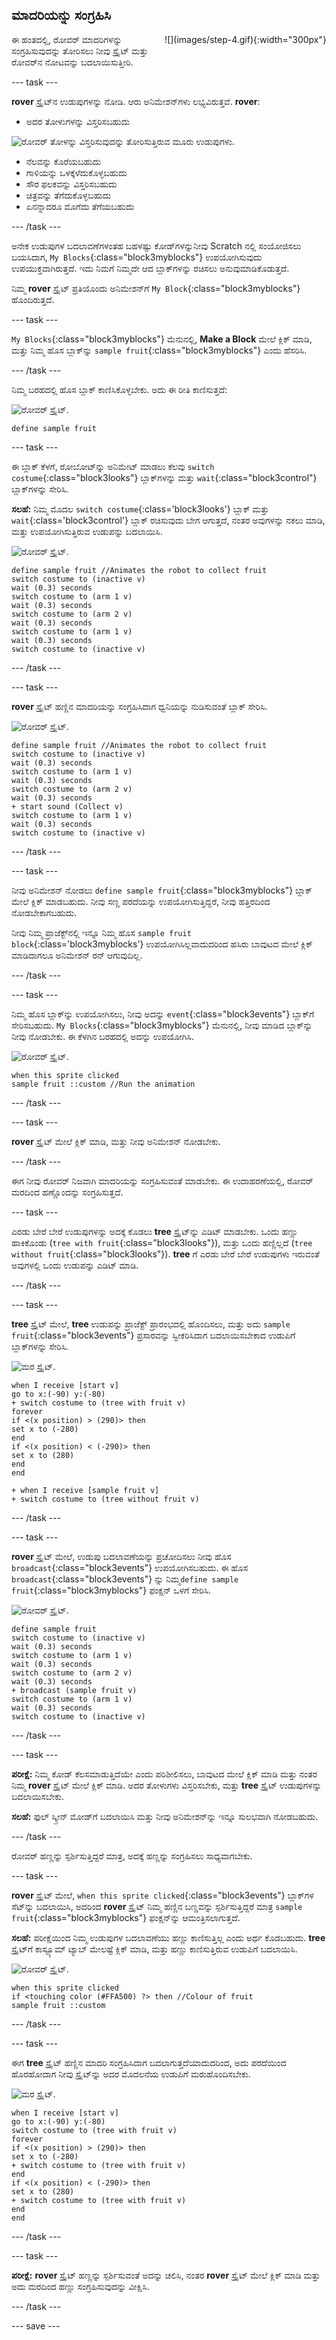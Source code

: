 ## ಮಾದರಿಯನ್ನು ಸಂಗ್ರಹಿಸಿ

<div style="display: flex; flex-wrap: wrap">
<div style="flex-basis: 200px; flex-grow: 1; margin-right: 15px;">
ಈ ಹಂತದಲ್ಲಿ, ರೋವರ್ ಮಾದರಿಗಳನ್ನು ಸಂಗ್ರಹಿಸುವುದನ್ನು ತೋರಿಸಲು ನೀವು ಸ್ಪ್ರೈಟ್ ಮತ್ತು ರೋವರ್‌ನ ನೋಟವನ್ನು ಬದಲಾಯಿಸುತ್ತೀರಿ.
</div>
<div>
![](images/step-4.gif){:width="300px"}
</div>
</div>

--- task ---

**rover** ಸ್ಪ್ರೈಟ್‌ನ ಉಡುಪುಗಳನ್ನು ನೋಡಿ. ಆರು ಅನಿಮೇಶನ್‌ಗಳು ಲಭ್ಯವಿರುತ್ತವೆ. **rover**:
- ಅದರ ತೋಳುಗಳನ್ನು ವಿಸ್ತರಿಸಬಹುದು

![ರೋವರ್‌ ತೋಳನ್ನು ವಿಸ್ತರಿಸುವುದನ್ನು ತೋರಿಸುತ್ತಿರುವ ಮೂರು ಉಡುಪುಗಳು.](images/arm-animation.png)

- ನೆಲವನ್ನು ಕೊರೆಯಬಹುದು
- ಗಾಳಿಯನ್ನು ಒಳಕ್ಕೆಳೆದುಕೊಳ್ಳಬಹುದು
- ಸೌರ ಫಲಕವನ್ನು ವಿಸ್ತರಿಸಬಹುದು
- ಚಿತ್ರವನ್ನು ತೆಗೆದುಕೊಳ್ಳಬಹುದು
- ಏನನ್ನಾದರೂ ಮೊಗೆದು ತೆಗೆಯಬಹುದು

--- /task ---

ಅನೇಕ ಉಡುಪುಗಳ ಬದಲಾವಣೆಗಳಂತಹ ಬಹಳಷ್ಟು ಕೋಡ್‌ಗಳನ್ನುನೀವು Scratch ನಲ್ಲಿ ಸಂಯೋಜಿಸಲು ಬಯಸಿದಾಗ, `My Blocks`{:class="block3myblocks"} ಉಪಯೋಗಿಸುವುದು ಉಪಯುಕ್ತವಾಗಿರುತ್ತದೆ. ಇದು ನಿಮಗೆ ನಿಮ್ಮದೇ ಆದ ಬ್ಲಾಕ್‌ಗಳನ್ನು ರಚಿಸಲು ಅನುವುಮಾಡಿಕೊಡುತ್ತದೆ.

ನಿಮ್ಮ **rover** ಸ್ಪ್ರೈಟ್‌ ಪ್ರತಿಯೊಂದು ಅನಿಮೇಶನ್‌ಗೆ `My Block`{:class="block3myblocks"} ಹೊಂದಿರುತ್ತದೆ.

--- task ---

`My Blocks`{:class="block3myblocks"} ಮೆನುನಲ್ಲಿ, **Make a Block** ಮೇಲೆ ಕ್ಲಿಕ್‌ ಮಾಡಿ, ಮತ್ತು ನಿಮ್ಮ ಹೊಸ ಬ್ಲಾಕ್‌ನ್ನು `sample fruit`{:class="block3myblocks"} ಎಂದು ಹೆಸರಿಸಿ.

--- /task ---

ನಿಮ್ಮ ಬರಹದಲ್ಲಿ ಹೊಸ ಬ್ಲಾಕ್‌ ಕಾಣಿಸಿಕೊಳ್ಳಬೇಕು. ಅದು ಈ ರೀತಿ ಕಾಣಿಸುತ್ತದೆ:

![ರೋವರ್‌ ಸ್ಪ್ರೈಟ್.](images/rover-sprite.png)

```blocks3
define sample fruit
```

--- task ---

ಈ ಬ್ಲಾಕ್‌ ಕೆಳಗೆ, ರೋಬೋಟ್‌ನ್ನು ಅನಿಮೇಟ್‌ ಮಾಡಲು ಕೆಲವು `switch costume`{:class="block3looks"} ಬ್ಲಾಕ್‌ಗಳನ್ನು ಮತ್ತು `wait`{:class="block3control"} ಬ್ಲಾಕ್‌ಗಳನ್ನು ಸೇರಿಸಿ.

**ಸಲಹೆ:** ನಿಮ್ಮ ಮೊದಲ `switch costume`{:class='block3looks'} ಬ್ಲಾಕ್‌ ಮತ್ತು `wait`{:class='block3control'} ಬ್ಲಾಕ್‌ ರಚಿಸುವುದು ಬೇಗ ಆಗುತ್ತದೆ, ನಂತರ ಅವುಗಳನ್ನು ನಕಲು ಮಾಡಿ, ಮತ್ತು ಉಪಯೋಗಿಸುತ್ತಿರುವ ಉಡುಪನ್ನು ಬದಲಾಯಿಸಿ.

![ರೋವರ್‌ ಸ್ಪ್ರೈಟ್.](images/rover-sprite.png)

```blocks3
define sample fruit //Animates the robot to collect fruit
switch costume to (inactive v)
wait (0.3) seconds
switch costume to (arm 1 v)
wait (0.3) seconds
switch costume to (arm 2 v)
wait (0.3) seconds
switch costume to (arm 1 v)
wait (0.3) seconds
switch costume to (inactive v)
```

--- /task ---

--- task ---

**rover** ಸ್ಪ್ರೈಟ್‌ ಹಣ್ಣಿನ ಮಾದರಿಯನ್ನು ಸಂಗ್ರಹಿಸಿದಾಗ ಧ್ವನಿಯನ್ನು ನುಡಿಸುವಂತೆ ಬ್ಲಾಕ್‌ ಸೇರಿಸಿ.

![ರೋವರ್‌ ಸ್ಪ್ರೈಟ್.](images/rover-sprite.png)

```blocks3
define sample fruit //Animates the robot to collect fruit
switch costume to (inactive v)
wait (0.3) seconds
switch costume to (arm 1 v)
wait (0.3) seconds
switch costume to (arm 2 v)
wait (0.3) seconds
+ start sound (Collect v)
switch costume to (arm 1 v)
wait (0.3) seconds
switch costume to (inactive v)
```

--- /task ---


--- task ---

ನೀವು ಅನಿಮೇಶನ್‌ ನೋಡಲು `define sample fruit`{:class="block3myblocks"} ಬ್ಲಾಕ್‌ ಮೇಲೆ ಕ್ಲಿಕ್‌ ಮಾಡಬಹುದು. ನೀವು ಸಣ್ಣ ಪರದೆಯನ್ನು ಉಪಯೋಗಿಸುತ್ತಿದ್ದರೆ, ನೀವು ಹತ್ತಿರದಿಂದ ನೋಡಬೇಕಾಗಬಹುದು.

ನೀವು ನಿಮ್ಮ ಪ್ರಾಜೆಕ್ಟ್‌ನಲ್ಲಿ ಇನ್ನೂ ನಿಮ್ಮ ಹೊಸ `sample fruit block`{:class='block3myblocks'} ಉಪಯೋಗಿಸಿಲ್ಲವಾದುದರಿಂದ ಹಸಿರು ಬಾವುಟದ ಮೇಲೆ ಕ್ಲಿಕ್‌ ಮಾಡಿದಾಗಲೂ ಅನಿಮೇಶನ್‌ ರನ್‌ ಆಗುವುದಿಲ್ಲ.

--- /task ---

--- task ---

ನಿಮ್ಮ ಹೊಸ ಬ್ಲಾಕ್‌ನ್ನು ಉಪಯೋಗಿಸಲು, ನೀವು ಅದನ್ನು `event`{:class="block3events"} ಬ್ಲಾಕ್‌ಗೆ ಸೇರಿಸಬಹುದು. `My Blocks`{:class="block3myblocks"} ಮೆನುನಲ್ಲಿ, ನೀವು ಮಾಡಿದ ಬ್ಲಾಕ್‌ನ್ನು ನೀವು ನೋಡಬೇಕು. ಈ ಕೆಳಗಿನ ಬರಹದಲ್ಲಿ ಅದನ್ನು ಉಪಯೋಗಿಸಿ.

![ರೋವರ್‌ ಸ್ಪ್ರೈಟ್.](images/rover-sprite.png)

```blocks3
when this sprite clicked
sample fruit ::custom //Run the animation
```

--- /task ---

--- task ---

**rover** ಸ್ಪ್ರೈಟ್‌ ಮೇಲೆ ಕ್ಲಿಕ್‌ ಮಾಡಿ, ಮತ್ತು ನೀವು ಅನಿಮೇಶನ್‌ ನೋಡಬೇಕು.

--- /task ---

ಈಗ ನೀವು ರೋವರ್‌ ನಿಜವಾಗಿ ಮಾದರಿಯನ್ನು ಸಂಗ್ರಹಿಸುವಂತೆ ಮಾಡಬೇಕು. ಈ ಉದಾಹರಣೆಯಲ್ಲಿ, ರೋವರ್‌ ಮರದಿಂದ ಹಣ್ಣೊಂದನ್ನು ಸಂಗ್ರಹಿಸುತ್ತದೆ.

--- task ---

ಎರಡು ಬೇರೆ ಬೇರೆ ಉಡುಪುಗಳನ್ನು ಅದಕ್ಕೆ ಕೊಡಲು **tree** ಸ್ಪ್ರೈಟ್‌ನ್ನು ಎಡಿಟ್‌ ಮಾಡಬೇಕು. ಒಂದು ಹಣ್ಣು ಹಾಕಿಕೊಂಡು (`tree with fruit`{:class="block3looks"}), ಮತ್ತು ಒಂದು ಹಣ್ಣಿಲ್ಲದೆ (`tree without fruit`{:class="block3looks"}). **tree** ಗೆ ಎರಡು ಬೇರೆ ಬೇರೆ ಉಡುಪುಗಳು ಇರುವಂತೆ ಅವುಗಳಲ್ಲಿ ಒಂದು ಉಡುಪನ್ನು ಎಡಿಟ್‌ ಮಾಡಿ.

--- /task ---

--- task ---

**tree** ಸ್ಪ್ರೈಟ್‌ ಮೇಲೆ, **tree** ಉಡುಪನ್ನು ಪ್ರಾಜೆಕ್ಟ್‌ ಪ್ರಾರಂಭದಲ್ಲಿ ಹೊಂದಿಸಲು, ಮತ್ತು ಅದು `sample fruit`{:class="block3events"} ಪ್ರಸಾರವನ್ನು ಸ್ವೀಕರಿಸಿದಾಗ ಬದಲಾಯಿಸಬೇಕಾದ ಉಡುಪಿಗೆ ಬ್ಲಾಕ್‌ಗಳನ್ನು ಸೇರಿಸಿ.

![ಮರ ಸ್ಪ್ರೈಟ್.](images/tree-sprite.png)

```blocks3
when I receive [start v]
go to x:(-90) y:(-80)
+ switch costume to (tree with fruit v)
forever
if <(x position) > (290)> then
set x to (-280)
end
if <(x position) < (-290)> then
set x to (280)
end
end

+ when I receive [sample fruit v]
+ switch costume to (tree without fruit v)
```

--- /task ---

--- task ---

**rover** ಸ್ಪ್ರೈಟ್‌ ಮೇಲೆ, ಉಡುಪು ಬದಲಾವಣೆಯನ್ನು ಪ್ರಚೋದಿಸಲು ನೀವು ಹೊಸ `broadcast`{:class="block3events"} ಉಪಯೋಗಿಸಬಹುದು. ಈ ಹೊಸ `broadcast`{:class="block3events"} ನ್ನು ನಿಮ್ಮ`define sample fruit`{:class="block3myblocks"} ಫಂಕ್ಷನ್‌ ಒಳಗೆ ಸೇರಿಸಿ.

![ರೋವರ್‌ ಸ್ಪ್ರೈಟ್.](images/rover-sprite.png)

```blocks3
define sample fruit
switch costume to (inactive v)
wait (0.3) seconds
switch costume to (arm 1 v)
wait (0.3) seconds
switch costume to (arm 2 v)
wait (0.3) seconds
+ broadcast (sample fruit v)
switch costume to (arm 1 v)
wait (0.3) seconds
switch costume to (inactive v)
```

--- /task ---

--- task ---

**ಪರೀಕ್ಷೆ:** ನಿಮ್ಮ ಕೋಡ್‌ ಕೆಲಸಮಾಡುತ್ತಿದೆಯೇ ಎಂದು ಪರಿಶೀಲಿಸಲು, ಬಾವುಟದ ಮೇಲೆ ಕ್ಲಿಕ್‌ ಮಾಡಿ ಮತ್ತು ನಂತರ ನಿಮ್ಮ **rover** ಸ್ಪ್ರೈಟ್‌ ಮೇಲೆ ಕ್ಲಿಕ್‌ ಮಾಡಿ. ಅದರ ತೋಳುಗಳು ವಿಸ್ತರಿಸಬೇಕು, ಮತ್ತು **tree** ಸ್ಪ್ರೈಟ್‌ ಉಡುಪುಗಳನ್ನು ಬದಲಾಯಿಸಬೇಕು.

**ಸಲಹೆ:** ಫುಲ್‌ ಸ್ಕ್ರೀನ್‌ ಮೋಡ್‌ಗೆ ಬದಲಾಯಿಸಿ ಮತ್ತು ನೀವು ಅನಿಮೇಶನ್‌ನ್ನು ಇನ್ನೂ ಸುಲಭವಾಗಿ ನೋಡಬಹುದು.

--- /task ---

ರೋವರ್‌ ಹಣ್ಣನ್ನು ಸ್ಪರ್ಶಿಸುತ್ತಿದ್ದರೆ ಮಾತ್ರ, ಅದಕ್ಕೆ ಹಣ್ಣನ್ನು ಸಂಗ್ರಹಿಸಲು ಸಾಧ್ಯವಾಗಬೇಕು.

--- task ---

**rover** ಸ್ಪ್ರೈಟ್‌ ಮೇಲೆ, `when this sprite clicked`{:class="block3events"} ಬ್ಲಾಕ್‌ಗಳ ಸೆಟ್‌ನ್ನು ಬದಲಾಯಿಸಿ, ಅದರಿಂದ **rover** ಸ್ಪ್ರೈಟ್‌ ನಿಮ್ಮ ಹಣ್ಣಿನ ಬಣ್ಣವನ್ನು ಸ್ಪರ್ಶಿಸುತ್ತಿದ್ದರೆ ಮಾತ್ರ `sample fruit`{:class="block3myblocks"} ಫಂಕ್ಷನ್‌ನ್ನು ಆಮಂತ್ರಿಸಲಾಗುತ್ತದೆ.

**ಸಲಹೆ:** ಪರೀಕ್ಷೆಯಿಂದ ನಿಮ್ಮ ಉಡುಪುಗಳ ಬದಲಾವಣೆಯು ಹಣ್ಣು ಕಾಣಿಸುತ್ತಿಲ್ಲ ಎಂದು ಅರ್ಥ ಕೊಡಬಹುದು. **tree** ಸ್ಪ್ರೈಟ್‌ಗೆ ಕಾಸ್ಟ್ಯೂಮ್‌ ಟ್ಯಾಬ್‌ ಮೇಲಷ್ಟೆ ಕ್ಲಿಕ್‌ ಮಾಡಿ, ಮತ್ತು ಹಣ್ಣು ಕಾಣಿಸುತ್ತಿರುವ ಉಡುಪಿಗೆ ಬದಲಾಯಿಸಿ.

![ರೋವರ್‌ ಸ್ಪ್ರೈಟ್.](images/rover-sprite.png)

```blocks3
when this sprite clicked
if <touching color (#FFA500) ?> then //Colour of fruit
sample fruit ::custom
```

--- /task ---

--- task ---

ಈಗ **tree** ಸ್ಪ್ರೈಟ್ ಹಣ್ಣಿನ ಮಾದರಿ ಸಂಗ್ರಹಿಸಿದಾಗ ಬದಲಾಗುತ್ತದೆಯಾದುದರಿಂದ, ಅದು ಪರದೆಯಿಂದ ಹೊರಹೋದಾಗ ನೀವು ಸ್ಪ್ರೈಟ್‌ನ್ನು ಅದರ ಮೊದಲನೆಯ ಉಡುಪಿಗೆ ಮರುಹೊಂದಿಸಬೇಕು.

![ಮರ ಸ್ಪ್ರೈಟ್.](images/tree-sprite.png)

```blocks3
when I receive [start v]
go to x:(-90) y:(-80)
switch costume to (tree with fruit v)
forever
if <(x position) > (290)> then
set x to (-280)
+ switch costume to (tree with fruit v)
end
if <(x position) < (-290)> then
set x to (280)
+ switch costume to (tree with fruit v)
end
end
```

--- /task ---

--- task ---

**ಪರೀಕ್ಷೆ:** **rover** ಸ್ಪ್ರೈಟ್‌ ಹಣ್ಣನ್ನು ಸ್ಪರ್ಶಿಸುವಂತೆ ಅದನ್ನು ಚಲಿಸಿ, ನಂತರ **rover** ಸ್ಪ್ರೈಟ್‌ ಮೇಲೆ ಕ್ಲಿಕ್‌ ಮಾಡಿ ಮತ್ತು ಅದು ಮರದಿಂದ ಹಣ್ಣು ಸಂಗ್ರಹಿಸುವುದನ್ನು ವೀಕ್ಷಿಸಿ.

--- /task ---


--- save ---
